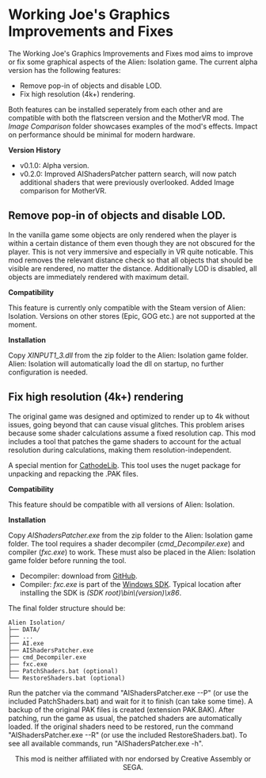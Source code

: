 # Working Joe's Graphics Improvements and Fixes

The Working Joe's Graphics Improvements and Fixes mod aims to improve or fix some graphical aspects of the Alien: Isolation game. The current alpha version has the following features:

- Remove pop-in of objects and disable LOD.
- Fix high resolution (4k+) rendering.

Both features can be installed seperately from each other and are compatible with both the flatscreen version and the MotherVR mod. The *Image Comparison* folder showcases examples of the mod's effects. Impact on performance should be minimal for modern hardware. 

**Version History**
- v0.1.0: Alpha version.
- v0.2.0: Improved AIShadersPatcher pattern search, will now patch additional shaders that were previously overlooked. Added Image comparison for MotherVR.

## Remove pop-in of objects and disable LOD.

In the vanilla game some objects are only rendered when the player is within a certain distance of them even though they are not obscured for the player. This is not very immersive and especially in VR quite noticable. This mod removes the relevant distance check so that all objects that should be visible are rendered, no matter the distance. Additionally LOD is disabled, all objects are immediately rendered with maximum detail.

**Compatibility**

This feature is currently only compatible with the Steam version of Alien: Isolation. Versions on other stores (Epic, GOG etc.) are not supported at the moment.

**Installation**

Copy *XINPUT1_3.dll* from the zip folder to the Alien: Isolation game folder. Alien: Isolation will automatically load the dll on startup, no further configuration is needed.

## Fix high resolution (4k+) rendering

The original game was designed and optimized to render up to 4k without issues, going beyond that can cause visual glitches. This problem arises because some shader calculations assume a fixed resolution cap. This mod includes a tool that patches the game shaders to account for the actual resolution during calculations, making them resolution-independent.

A special mention for [CathodeLib](https://github.com/OpenCAGE/CathodeLib). This tool uses the nuget package for unpacking and repacking the .PAK files.

**Compatibility**

This feature should be compatible with all versions of Alien: Isolation.

**Installation**

Copy *AIShadersPatcher.exe* from the zip folder to the Alien: Isolation game folder. The tool requires a shader decompiler (*cmd_Decompiler.exe*) and compiler (*fxc.exe*) to work. These must also be placed in the Alien: Isolation game folder before running the tool.

- Decompiler: download from [GitHub](https://github.com/etnlGD/HLSLDecompiler/releases).
- Compiler: *fxc.exe* is part of the [Windows SDK](https://developer.microsoft.com/en-us/windows/downloads/windows-sdk/). Typical location after installing the SDK is *(SDK root)\bin\\(version)\x86*.

The final folder structure should be:
```plaintext
Alien Isolation/
├── DATA/
├── ...
├── AI.exe
├── AIShadersPatcher.exe
├── cmd_Decompiler.exe
├── fxc.exe
├── PatchShaders.bat (optional)
└── RestoreShaders.bat (optional)
```
Run the patcher via the command "AIShadersPatcher.exe --P" (or use the included PatchShaders.bat) and wait for it to finish (can take some time). A backup of the original PAK files is created (extension PAK.BAK). After patching, run the game as usual, the patched shaders are automatically loaded. If the original shaders need to be restored, run the command "AIShadersPatcher.exe --R" (or use the included RestoreShaders.bat). To see all available commands, run "AIShadersPatcher.exe -h".

<p align="center">This mod is neither affiliated with nor endorsed by Creative Assembly or SEGA.</p>

